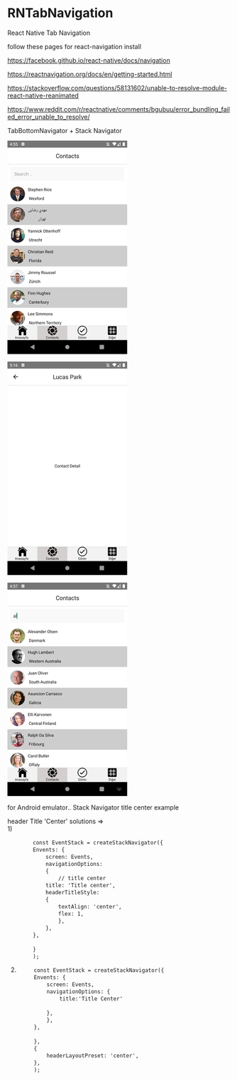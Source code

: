 # RNTabNavigation
React Native Tab Navigation

follow these pages for react-navigation install

https://facebook.github.io/react-native/docs/navigation

https://reactnavigation.org/docs/en/getting-started.html

https://stackoverflow.com/questions/58131602/unable-to-resolve-module-react-native-reanimated

https://www.reddit.com/r/reactnative/comments/bgubuu/error_bundling_failed_error_unable_to_resolve/



TabBottomNavigator + Stack Navigator


![Alt text](https://github.com/alperenyanc/RNTabNavigation/blob/master/ScreenShots/ContactScreenS1.png "Contact Screen")

![Alt text](https://github.com/alperenyanc/RNTabNavigation/blob/master/ScreenShots/ContactScreenS2.png "Contact Detail Screen")

![Alt text](https://github.com/alperenyanc/RNTabNavigation/blob/master/ScreenShots/ContactScreenS3.png "You Can Search + FlatList => axios => list item (randomuser.me)")



for Android emulator..  Stack Navigator  title center example

header Title 'Center' solutions =>  
1)

            const EventStack = createStackNavigator({
            Envents: {
                screen: Events,
                navigationOptions:
                {
                    // title center
                title: 'Title center',
                headerTitleStyle:
                {
                    textAlign: 'center',
                    flex: 1,
                    },
                },
            },
            
            }
            );

2)
            const EventStack = createStackNavigator({
            Envents: {
                screen: Events,
                navigationOptions: {
                    title:'Title Center'
                
                },
                },
            },
            
            },
            {
                headerLayoutPreset: 'center',
            },
            );



